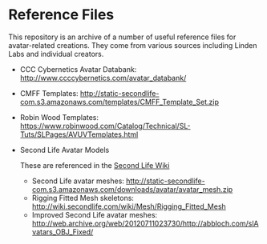 # Reference Files

This repository is an archive of a number of useful reference files
for avatar-related creations.  They come from various sources including
Linden Labs and individual creators.

* CCC Cybernetics Avatar Databank: http://www.ccccybernetics.com/avatar_databank/

* CMFF Templates: http://static-secondlife-com.s3.amazonaws.com/templates/CMFF_Template_Set.zip

* Robin Wood Templates: https://www.robinwood.com/Catalog/Technical/SL-Tuts/SLPages/AVUVTemplates.html

* Second Life Avatar Models

  These are referenced in the [Second Life Wiki](http://wiki.secondlife.com/wiki/Clothing_Tutorials)

  * Second Life avatar meshes: http://static-secondlife-com.s3.amazonaws.com/downloads/avatar/avatar_mesh.zip
  * Rigging Fitted Mesh skeletons: http://wiki.secondlife.com/wiki/Mesh/Rigging_Fitted_Mesh
  * Improved Second Life avatar meshes: http://web.archive.org/web/20120711023730/http://abbloch.com/slAvatars_OBJ_Fixed/
